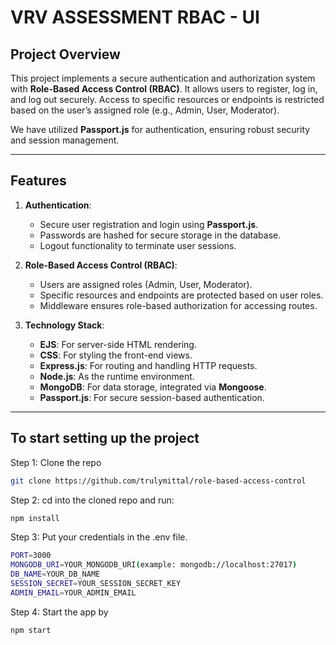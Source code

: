 # VRV ASSESSMENT RBAC - UI 

## **Project Overview**

This project implements a secure authentication and authorization system with **Role-Based Access Control (RBAC)**. It allows users to register, log in, and log out securely. Access to specific resources or endpoints is restricted based on the user’s assigned role (e.g., Admin, User, Moderator).

We have utilized **Passport.js** for authentication, ensuring robust security and session management.

---

## **Features**

1. **Authentication**:
   - Secure user registration and login using **Passport.js**.
   - Passwords are hashed for secure storage in the database.
   - Logout functionality to terminate user sessions.

2. **Role-Based Access Control (RBAC)**:
   - Users are assigned roles (Admin, User, Moderator).
   - Specific resources and endpoints are protected based on user roles.
   - Middleware ensures role-based authorization for accessing routes.

3. **Technology Stack**:
   - **EJS**: For server-side HTML rendering.
   - **CSS**: For styling the front-end views.
   - **Express.js**: For routing and handling HTTP requests.
   - **Node.js**: As the runtime environment.
   - **MongoDB**: For data storage, integrated via **Mongoose**.
   - **Passport.js**: For secure session-based authentication.

---


## To start setting up the project

Step 1: Clone the repo

```bash
git clone https://github.com/trulymittal/role-based-access-control
```

Step 2: cd into the cloned repo and run:

```bash
npm install
```

Step 3: Put your credentials in the .env file.

```bash
PORT=3000
MONGODB_URI=YOUR_MONGODB_URI(example: mongodb://localhost:27017)
DB_NAME=YOUR_DB_NAME
SESSION_SECRET=YOUR_SESSION_SECRET_KEY
ADMIN_EMAIL=YOUR_ADMIN_EMAIL
```

Step 4: Start the app by

```bash
npm start
```

